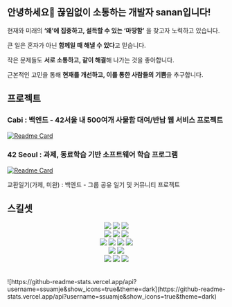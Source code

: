 ## 안녕하세요👋 끊임없이 소통하는 개발자 sanan입니다!

현재와 미래의 **‘왜’에 집중하고, 설득할 수 있는 ‘마땅함’** 을 찾고자 노력하고 있습니다.

큰 일은 혼자가 아닌 **함께일 때 해낼 수 있다**고 믿습니다.

작은 문제들도 **서로 소통하고, 같이 해결**해 나가는 것을 좋아합니다.

근본적인 고민을 통해 **현재를 개선하고, 이를 통한 사람들의 기쁨**을 추구합니다.

## 프로젝트

### Cabi : 백엔드 - 42서울 내 500여개 사물함 대여/반납 웹 서비스 프로젝트

[![Readme Card](https://github-readme-stats.vercel.app/api/pin/?username=innovationacademy-kr&repo=42cabi&theme=dark)](https://github.com/innovationacademy-kr/42cabi)

### 42 Seoul : 과제, 동료학습 기반 소프트웨어 학습 프로그램
[![Readme Card](https://github-readme-stats.vercel.app/api/pin/?username=Ssuamje&repo=42Seoul&theme=dark)](https://github.com/Ssuamje/42Seoul)

교환일기(가제, 미완) : 백엔드 - 그룹 공유 일기 및 커뮤니티 프로젝트

## 스킬셋
<div align=center> 
  <img src="https://img.shields.io/badge/SpringBoot-6DB33F?style=for-the-badge&logo=SpringBoot&logoColor=white"> 
  <img src="https://img.shields.io/badge/Spring-6DB33F?style=for-the-badge&logo=Spring&logoColor=white"> 
  <img src="https://img.shields.io/badge/java-007396?style=for-the-badge&logo=java&logoColor=white"> 
  <br>
  <img src="https://img.shields.io/badge/NestJs-E0234E?style=for-the-badge&logo=NestJS&logoColor=white">
  <img src="https://img.shields.io/badge/TypeScript-3178C6?style=for-the-badge&logo=TypeScript&logoColor=white">
  <img src="https://img.shields.io/badge/JavaScript-F7DF1E?style=for-the-badge&logo=JavaScript&logoColor=white">
  <br>
    <img src="https://img.shields.io/badge/AWS-FF9900?style=for-the-badge&logo=AmazonAWS&logoColor=white"> 
    <img src="https://img.shields.io/badge/EC2-FF9900?style=for-the-badge&logo=AmazonEC2&logoColor=white">
    <img src="https://img.shields.io/badge/RDS-FF9900?style=for-the-badge&logo=AmazonRDS&logoColor=white">
    <img src="https://img.shields.io/badge/Docker-2496ED?style=for-the-badge&logo=Docker&logoColor=white">
  <br>
    <img src="https://img.shields.io/badge/MariaDB-003545?style=for-the-badge&logo=MariaDB&logoColor=white">
    <img src="https://img.shields.io/badge/MySQL-4479A1?style=for-the-badge&logo=MySQL&logoColor=white">
  <br>
    <img src="https://img.shields.io/badge/Github-181717?style=for-the-badge&logo=github&logoColor=white">
    <img src="https://img.shields.io/badge/Notion-000000?style=for-the-badge&logo=notion&logoColor=white">
    <img src="https://img.shields.io/badge/Slack-4A154B?style=for-the-badge&logo=Slack&logoColor=white">
</div>
<br>
<br>
![https://github-readme-stats.vercel.app/api?username=ssuamje&show_icons=true&theme=dark](https://github-readme-stats.vercel.app/api?username=ssuamje&show_icons=true&theme=dark)
